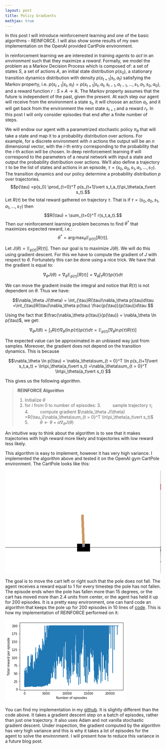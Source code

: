 ```yaml
---
layout: post
title: Policy Gradients
mathjax: true
---
```



In this post I will introduce reinforcement learning and one of the basic algorithms - REINFORCE. I will also show some results of my own implementation on the OpenAI provided CartPole environment. 

In reinforcement learning we are interested in training *agents* to *act* in an *environment* such that they maximize a *reward*. Formally, we model the problem as a Markov Decision Process which is composed of: a set of states $S$, a set of actions $A$, an initial state distribution $p(s_0)$, a stationary transition dynamics distribution with density $p(s_{t+1}\vert s_t,a_t)$ satisfying the Markov property, i.e. $p(s_{t+1}\vert s_t,a_t) = p(s_{t+1}\vert s_t, a_t, s_{t-1}, a_{t-1},...,s_1,a_1,s_0,a_0)$, and a reward function $r:S \times A \rightarrow \mathbb{R}$. The Markov property assumes that the future is independent of the past, given the present. At each step our agent will receive from the environment a state $s_t$, it will choose an action $a_t$, and it will get back from the environment the next state $s_{t+1}$ and a reward $r_t$. In this post I will only consider episodes that end after a finite number of steps. 

We will endow our agent with a parametrized stochastic policy $\pi_\theta$ that will take a state and map it to a probability distribution over actions. For example, for a discrete environment with $n$ actions the output will be an $n$ dimensional vector, with the $i$-th entry corresponding to the probability that the $i$-th action will be chosen. In deep reinforcement learning $\theta$ will correspond to the parameters of a neural network with input a state and output the probability distribution over actions. We’ll also define a trajectory $\tau$ to be the list of states and actions in an episode, $\tau = (s_0,a_0,s_1,a_1,…,s_T)$. The transition dynamics and our policy determine a probability distribution $p$ over trajectories. 
$$p(\tau) =p(s_0) \prod_{t=0}^T  p(s_{t+1}\vert s_t,a_t)\pi_\theta(a_t\vert s_t).$$
Let $R(\tau)$ be the total reward gathered on trajectory $\tau$. That is if $\tau = (s_0,a_0,s_1,a_1,…,s_T)$ then $$R(\tau) = \sum_{t=0}^T r(s_t,a_t).$$
 Then our reinforcement learning problem becomes to find $\theta^{*}$ that maximizes expected reward, i.e.:
$$\theta^{*} = \arg\max_{\theta}\mathbb{E}_{p(\tau)}[R(\tau)].$$

Let $J(\theta) = \mathbb{E}_{p(\tau)}[R(\tau)]$. Then our goal is to maximize $J(\theta)$. We will do this using gradient descent. For this we have to compute the gradient of $J$ with respect to $\theta$. Fortunately this can be done using a nice trick. We have that the gradient is equal to:

$$\nabla_\theta J(\theta) = \nabla_\theta \mathbb{E}_{p(\tau)}[R(\tau)] = \nabla_\theta\int_{\tau}R(\tau)p(\tau)d\tau$$
 
We can move the gradient inside the integral and notice that $R(\tau)$ is not dependent on $\theta$. Thus we have:

$$\nabla_\theta J(\theta) = \int_{\tau}R(\tau)\nabla_\theta p(\tau)d\tau =\int_{\tau}R(\tau)\nabla_\theta p(\tau) \frac{p(\tau)}{p(\tau)}d\tau $$

Using the fact that $\frac{\nabla_\theta p(\tau)}{p(\tau)} = \nabla_\theta \ln p(\tau)$, we get:

$$\nabla_\theta J(\theta) = \int_{\tau}R(\tau)\nabla_\theta (\ln p(\tau) )p(\tau)d\tau  = \mathbb{E}_{p(\tau)}[ \nabla_\theta \ln p(\tau)R(\tau)]$$

The expected value can be approximated in an unbiased way just from samples. Moreover, the gradient does not depend on the transition dynamics. This is because 

$$\nabla_\theta \ln p(\tau)  = \nabla_\theta\sum_{t = 0}^T \ln p(s_{t+1}\vert s_t,a_t) + \ln\pi_\theta(a_t\vert s_t) =\nabla_\theta\sum_{t = 0}^T \ln\pi_\theta(a_t\vert s_t) $$

This gives us the following algorithm. 
>**REINFORCE Algorithm**
>1. Initialize $\theta$
>2. for $i$ from $0$ to number of episodes:
>3.$\quad\quad$ sample trajectory $\tau_i$
>4.$\quad\quad$ compute gradient $\nabla_\theta J(\theta) =R(\tau_i)\nabla_\theta\sum_{t = 0}^T \ln\pi_\theta(a_t\vert s_t)$
>5.$\quad\quad$  $\theta \leftarrow \theta + \alpha \nabla_\theta J(\theta)$

An intuitive way to think about the algorithm is to see that it makes trajectories with high reward more likely and trajectories with low reward less likely. 

This algorithm is easy to implement, however it has very high variance. I implemented the algorithm above and tested it on the OpenAI gym CartPole environment. The CartPole looks like this: 


![CartPole](/assets/CartPole.png)


The goal is to move the cart left or right such that the pole does not fall. The agent receives a reward equal to $1$ for every timestep the pole has not fallen. The episode ends when the pole has fallen more than $15$ degrees, or the cart has moved more than $2.4$ units from center, or the agent has held it up for 200 episodes. It is a pretty easy environment, one can hard code an algorithm that keeps the pole up for 200 episodes in 10 lines of [code](https://github.com/alexandrumilu/rl/blob/master/imitation_learning/DAgger.py). This is how my implementation of REINFORCE performed on it:


![Results](/assets/PG_on_CartPole.png)

You can find my implementation in my [github](https://github.com/alexandrumilu/rl/blob/master/policy_gradient_algorithms/base_policy_gradient_agent.py). It is slightly different than the code above. It takes a gradient descent step on a batch of episodes, rather than just one trajectory. It also uses Adam and not vanilla stochastic gradient descent. Under inspection, the gradient computed by the algorithm has very high variance and this is why it takes a lot of episodes for the agent to solve the environment. I will present how to reduce this variance in a future blog post. 
